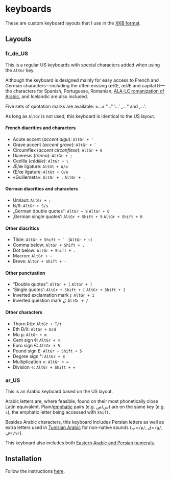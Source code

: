 # keyboards
These are custom keyboard layouts that I use in the [XKB format](https://en.wikipedia.org/wiki/X_keyboard_extension).

## Layouts

### fr_de_US
This is a regular US keyboards with special characters added when using the `AltGr` key.

Although the keyboard is designed mainly for easy access to French and German characters&mdash;including the often missing œ/Œ, æ/Æ and capital ẞ&mdash;the characters for Spanish, Portuguese, Romanian, [ALA-LC romanization of Arabic](https://en.wikipedia.org/wiki/Romanization_of_Arabic#Comparison_table), and Icelandic are also included.

Five sets of quotation marks are available: «…» “…” ‘…’ „…“ and ‚…‘.

As long as `AltGr` is not used, this keyboard is identical to the US layout.

#### French diacritics and characters

* Acute accent (_accent aigu_): `AltGr + '`
* Grave accent (_accent grave_): ``AltGr + ` ``
* Circumflex (_accent circonflexe_): `AltGr + 6`
* Diaeresis (_tréma_): `AltGr + ;`
* Cedilla (_cédille_): `AltGr + \`
* Æ/æ ligature: `AltGt + A/a`
* Œ/œ ligature: `AltGt + O/o`
* «Guillemets»: `AltGr + ,` `AltGr + .`

#### German diacritics and characters

* Umlaut: `AltGr + ;`
* ẞ/ß: `AltGr + S/s`
* „German double quotes“: `AltGr + 9` `AltGr + 0`
* ‚German single quotes‘: `AltGr + Shift + 9` `AltGr + Shift + 0`

#### Other diacritics

* Tilde: ``AltGr + Shift + ` `` (`AltGr + ~`)
* Comma below: `AltGr + Shift + ,`
* Dot below: `AltGr + Shift + .`
* Macron: `AltGr + -`
* Breve: `AltGr + Shift + -`

#### Other punctuation

* “Double quotes”: `AltGr + [` `AltGr + ]`
* ‘Single quotes’: `AltGr + Shift + [` `AltGr + Shift + ]`
* Inverted exclamation mark ¡: `AltGr + 1`
* Inverted question mark ¿: `AltGr + /`

#### Other characters

* Thorn Þ/þ: `AltGr + T/t`
* Eth Ð/ð: `AltGr + D/d`
* Mu µ: `AltGr + m`
* Cent sign ¢: `AltGr + 4`
* Euro sign €: `AltGr + 5`
* Pound sign £: `AltGr + Shift + 5`
* Degree sign °: `AltGr + 8`
* Multiplication ×: `AltGr + =`
* Division ÷: `AltGr + Shift + =`

### ar_US
This is an Arabic keyboard based on the US layout.

Arabic letters are, where feasible, found on their most phonetically close Latin equivalent. Plain/[emphatic](https://en.wikipedia.org/wiki/Emphatic_consonant) pairs (e.g. س/ص) are on the same key (e.g. `s`), the emphatic letter being accessed with `Shift`.

Besides Arabic characters, this keyboard includes Persian letters as well as extra letters used in [Tunisian Arabic](https://en.wikipedia.org/wiki/Tunisian_Arabic#Arabic_script) for non-native sounds (پ=`/p/`, ڨ=`/ɡ/`, ڥ=`/v/`).

This keyboard also includes both [Eastern Arabic and Persian numerals](https://en.wikipedia.org/wiki/Eastern_Arabic_numerals).

## Installation
Follow the instructions [here](https://help.ubuntu.com/community/Custom%20keyboard%20layout%20definitions).
